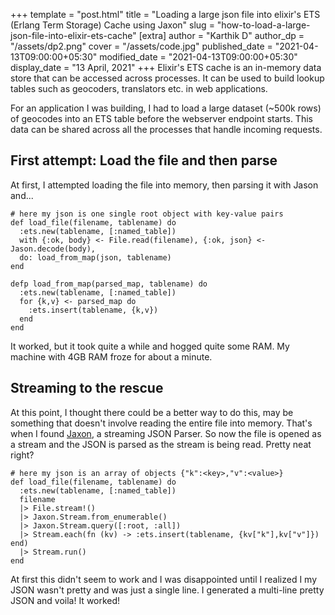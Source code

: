 +++
template = "post.html"
title = "Loading a large json file into elixir's ETS (Erlang Term Storage) Cache using Jaxon"
slug = "how-to-load-a-large-json-file-into-elixir-ets-cache"
[extra]
author = "Karthik D"
author_dp = "/assets/dp2.png"
cover = "/assets/code.jpg"
published_date = "2021-04-13T09:00:00+05:30"
modified_date = "2021-04-13T09:00:00+05:30"
display_date = "13 April, 2021"
+++
Elixir's ETS cache is an in-memory data store that can be accessed across processes. It can be used to build lookup tables such as geocoders, translators etc. in web applications.

For an application I was building, I had to load a large dataset (~500k rows) of geocodes into an ETS table before the webserver endpoint starts. This data can be shared across all the processes that handle incoming requests.

## First attempt: Load the file and then parse
At first, I attempted loading the file into memory, then parsing it with Jason and...
```
# here my json is one single root object with key-value pairs
def load_file(filename, tablename) do      
  :ets.new(tablename, [:named_table])
  with {:ok, body} <- File.read(filename), {:ok, json} <- Jason.decode(body),
  do: load_from_map(json, tablename)
end

defp load_from_map(parsed_map, tablename) do
  :ets.new(tablename, [:named_table])
  for {k,v} <- parsed_map do
    :ets.insert(tablename, {k,v})
  end
end              
```
It worked, but it took quite a while and hogged quite some RAM. My machine with 4GB RAM froze for about a minute.

## Streaming to the rescue
At this point, I thought there could be a better way to do this, may be something that doesn't involve reading the entire file into memory. That's when I found [Jaxon](https://github.com/boudra/jaxon), a streaming JSON Parser. So now the file is opened as a stream and the JSON is parsed as the stream is being read. Pretty neat right?
```
# here my json is an array of objects {"k":<key>,"v":<value>}
def load_file(filename, tablename) do      
  :ets.new(tablename, [:named_table])
  filename
  |> File.stream!()
  |> Jaxon.Stream.from_enumerable()
  |> Jaxon.Stream.query([:root, :all])
  |> Stream.each(fn (kv) -> :ets.insert(tablename, {kv["k"],kv["v"]}) end)
  |> Stream.run()
end
```

At first this didn't seem to work and I was disappointed until I realized I my JSON wasn't pretty and was just a single line. I generated a multi-line pretty JSON and voila! It worked!
